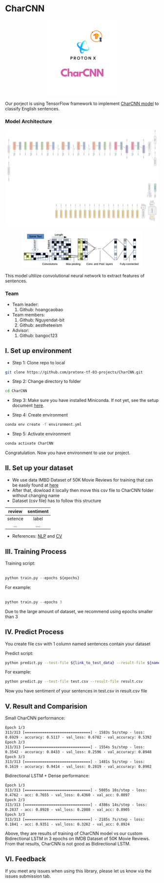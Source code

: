 # CharCNN 
<p align="center">
    <img src='image/CharCNNlogo.png' width=250 class="center">
</p>

Our porject is using TensorFlow framework to implement [CharCNN model](https://arxiv.org/abs/1509.01626) to classify English sentences. 

### Model Architecture
![](image/CharCNN-architecture1.png)
<p align="center">
    <img src='image/CharCNN-architecture2.png' width=400 class="center">
</p>

This model ultilize convolutional neural network to extract features of sentences.
### Team
- Team leader:
    1. Github: hoangcaobao
- Team members:
    1. Github: Nguyendat-bit
    2. Github: aestheteeism
- Advisor:
    1. Github: bangoc123

## I.  Set up environment
- Step 1: Clone repo to local

```bash
git clone https://github.com/protonx-tf-03-projects/CharCNN.git
```

- Step 2: Change directory to folder
```bash
cd CharCNN
```

- Step 3: Make sure you have installed Miniconda. If not yet, see the setup document [here](https://conda.io/en/latest/user-guide/install/index.html#regular-installation).

- Step 4: Create environment
```bash
conda env create -f environment.yml
``` 

- Step 5: Activate environment
```bash
conda activate CharCNN
```

Congratulation. Now you have environment to use our project.

## II.  Set up your dataset

- We use data IMBD Dataset of 50K Movie Reviews for training that can be easily found at [here](https://www.kaggle.com/lakshmi25npathi/imdb-dataset-of-50k-movie-reviews)
- After that, dowload it locally then move this csv file to CharCNN folder without changing name
- Dataset (csv file) has to follow this structure

| review  |   sentiment     |
|:---------:|:-------------:|
| setence |  label |
| ...           |.... |
- References: [NLP](https://github.com/bangoc123/transformer) and [CV](https://github.com/bangoc123/mlp-mixer)

## III. Training Process

Training script:

```python

python train.py --epochs ${epochs} 

```
For example: 
```python

python train.py --epochs 3 

```

Due to the large amount of dataset, we recommend using epochs smaller than 3


## IV. Predict Process

You create file csv with 1 column named sentences contain your dataset 

Predict script: 
```bash
python predict.py --test-file ${link_to_test_data} --result-file ${name_of_file_contain_result}
```
For example:
```bash
python predict.py --test-file test.csv --result-file result.csv
```
Now you have sentiment of your sentences in test.csv in result.csv file

## V. Result and Comparision

Small CharCNN performance:
```
Epoch 1/3
313/313 [==============================] - 1583s 5s/step - loss: 0.6929 - accuracy: 0.5117 - val_loss: 0.6782 - val_accuracy: 0.5392
Epoch 2/3
313/313 [==============================] - 1554s 5s/step - loss: 0.3542 - accuracy: 0.8433 - val_loss: 0.2596 - val_accuracy: 0.8948
Epoch 3/3
313/313 [==============================] - 1481s 5s/step - loss: 0.1619 - accuracy: 0.9414 - val_loss: 0.2819 - val_accuracy: 0.8902
```

Bidirectional LSTM + Dense performance:
```
Epoch 1/3
313/313 [==============================] - 5085s 16s/step - loss: 0.4762 - acc: 0.7655 - val_loss: 0.4360 - val_acc: 0.8097
Epoch 2/3
313/313 [==============================] - 4386s 14s/step - loss: 0.2837 - acc: 0.8928 - val_loss: 0.2808 - val_acc: 0.8905
Epoch 3/3
313/313 [==============================] - 2185s 7s/step - loss: 0.1841 - acc: 0.9351 - val_loss: 0.3262 - val_acc: 0.8924
```

Above, they are results of training of CharCNN model vs our custom Bidirectional LSTM in 3 epochs on IMDB Dataset of 50K Movie Reviews. From that results, CharCNN is not good as Bidirectional LSTM.


## VI. Feedback
If you meet any issues when using this library, please let us know via the issues submission tab.


